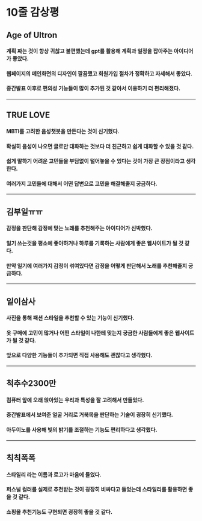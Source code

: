 # 10줄 감상평

## Age of Ultron
#### 계획 짜는 것이 항상 귀찮고 불편했는데 gpt를 활용해 계획과 일정을 잡아주는 아이디어가 좋았다. 
#### 웹페이지의 메인화면의 디자인이 깔끔했고 회원가입 절차가 정확하고 자세해서 좋았다.
#### 중간발표 이후로 편의성 기능들이 많이 추가된 것 같아서 이용하기 더 편리해졌다.
-----
## TRUE LOVE
#### MBTI를 고려한 음성챗봇을 만든다는 것이 신기했다. 
#### 확실히 음성이 나오면 글로만 대화하는 것보다 더 친근하고 쉽게 대화할 수 있을 것 같다.
#### 쉽게 말하기 어려운 고민들을 부담없이 털어놓을 수 있다는 것이 가장 큰 장점이라고 생각한다.
#### 여러가지 고민들에 대해서 어떤 답변으로 고민을 해결해줄지 궁금하다.
-----
## 김부일ㅠㅠ
#### 감정을 판단해 감정에 맞는 노래를 추천해주는 아이디어가 신박했다.
#### 일기 쓰는것을 평소에 좋아하거나 하루를 기록하는 사람에게 좋은 웹사이트가 될 것 같다.
#### 만약 일기에 여러가지 감정이 섞여있다면 감정을 어떻게 판단해서 노래를 추천해줄지 궁금하다.
-----
## 일이삼사
#### 사진을 통해 패션 스타일을 추천할 수 있는 기능이 신기했다.
#### 옷 구매에 고민이 많거나 어떤 스타일이 나한테 맞는지 궁금한 사람들에게 좋은 웹사이트가 될 것 같다.
#### 앞으로 다양한 기능들이 추가되면 직접 사용해도 괜찮다고 생각했다.
-----
## 척추수2300만
#### 컴퓨터 앞에 오래 앉아있는 우리과 특성을 잘 고려해서 만들었다.
#### 중간발표에서 보여준 얼굴 거리로 거북목을 판단하는 기술이 굉장히 신기했다.
#### 아두이노를 사용해 빛의 밝기를 조절하는 기능도 편리하다고 생각했다.
-----
## 칙칙폭폭
#### 스타일리 라는 이름과 로고가 마음에 들었다.
#### 퍼스널 컬러를 실제로 추천받는 것이 굉장히 비싸다고 들었는데 스타일리를 활용하면 좋을 것 같다.
#### 쇼핑몰 추천기능도 구현되면 굉장히 좋을 것 같다.
